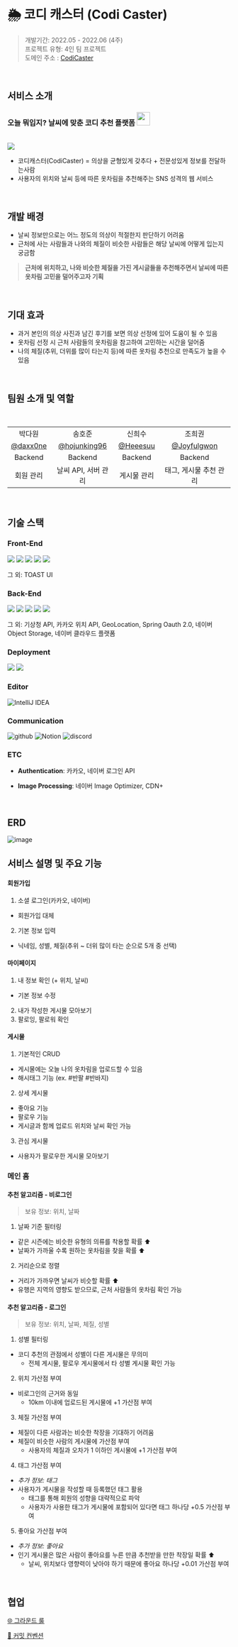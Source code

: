 # 🌦️ 코디 캐스터 (Codi Caster)

> 개발기간: 2022.05 - 2022.06 (4주)  
> 프로젝트 유형: 4인 팀 프로젝트<br>
> 도메인 주소 : <a href="https://www.codicaster.site/main">CodiCaster</a>
</br>

## 서비스 소개

<h3>오늘 뭐입지? 날씨에 맞춘 코디 추천 플랫폼 <img src=https://velog.velcdn.com/images/heeco/post/aeeed93c-4c3c-41cb-8bf7-35bafeb2107a/image.png width="30"/> </h3>
<br>
<img src=https://velog.velcdn.com/images/heeco/post/eee7f1b5-31af-452b-b167-bed14c336dcc/image.png />

<br>

- 코디캐스터(CodiCaster) = 의상을 균형있게 갖추다 + 전문성있게 정보를 전달하는사람
- 사용자의 위치와 날씨 등에 따른 옷차림을 추천해주는 SNS 성격의 웹 서비스

</br>

## 개발 배경

- 날씨 정보만으로는 어느 정도의 의상이 적절한지 판단하기 어려움
- 근처에 사는 사람들과 나와의 체질이 비슷한 사람들은 해당 날씨에 어떻게 입는지 궁금함
> **근처에 위치하고, 나와 비슷한 체질을 가진 게시글들을 추천해주면서 날씨에 따른 옷차림 고민을 덜어주고자 기획**

</br>

## 기대 효과

- 과거 본인의 의상 사진과 남긴 후기를 보면 의상 선정에 있어 도움이 될 수 있음
- 옷차림 선정 시 근처 사람들의 옷차림을 참고하여 고민하는 시간을 덜어줌
- 나의 체질(추위, 더위를 많이 타는지 등)에 따른 옷차림 추천으로 만족도가 높을 수 있음

</br>

## 팀원 소개 및 역할

<div align=center> 
  <br>
    <table>
        <tr>
          <td align="center">박다원</td>
          <td align="center">송호준</td>
          <td align="center">신희수</td>
          <td align="center">조희권</td>
        </tr>
        <tr>
          <td align="center"><a href="https://github.com/daxx0ne" target="_blank">@daxx0ne</a></td>
          <td align="center"><a href="https://github.com/hojunking96" target="_blank" width="160">@hojunking96</a></td>
          <td align="center"><a href="https://github.com/Heeesuu" target="_blank">@Heeesuu</a></td>
          <td align="center"><a href="https://github.com/HeegwonJo" target="_blank">@Joyfulgwon</a></td>
        </tr>
        <tr>
          <td align="center">Backend</td>
          <td align="center">Backend</td>
          <td align="center">Backend</td>
          <td align="center">Backend</td>
        </tr>
        <tr>
          <td align="center">회원 관리</td>
          <td align="center">날씨 API, 서버 관리</td>
          <td align="center">게시물 관리</td>
          <td align="center">태그, 게시물 추천 관리</td>
        </tr>
  </table>
</div>
<br>

## 기술 스택

### Front-End

<img src="https://img.shields.io/badge/thymeleaf-005F0F?style=for-the-badge&logo=thymeleaf&logoColor=white"> <img src="https://img.shields.io/badge/tailwindcss-06B6D4?style=for-the-badge&logo=tailwindcss&logoColor=white">
<img src="https://img.shields.io/badge/daisyui-5A0EF8?style=for-the-badge&logo=daisyui&logoColor=white">
<img src="https://img.shields.io/badge/javascript-F7DF1E?style=for-the-badge&logo=javascript&logoColor=black">
<img src="https://img.shields.io/badge/html5-E34F26?style=for-the-badge&logo=html5&logoColor=white">

그 외: TOAST UI
### Back-End

<img src="https://img.shields.io/badge/JAVA-007396?style=for-the-badge&logo=java&logoColor=white"> <img src="https://img.shields.io/badge/SpringBoot-6DB33F?style=for-the-badge&logo=Springboot&logoColor=white">
<img src="https://img.shields.io/badge/Springsecurity-3CB371?style=for-the-badge&logo=Springsecurity&logoColor=white">
<img src="https://img.shields.io/badge/JPA-808080.svg?style=for-the-badge&logo=Hibernate&logoColor=white">
<img src="https://img.shields.io/badge/mariadb-003545?style=for-the-badge&logo=mariadb&logoColor=white">

그 외: 기상청 API, 카카오 위치 API, GeoLocation, Spring Oauth 2.0, 네이버 Object Storage, 네이버 클라우드 플랫폼
### Deployment

<img src="https://img.shields.io/badge/docker-2496ED?style=for-the-badge&logo=docker&logoColor=white"> <img src="https://img.shields.io/badge/nginx-%23009639?style=for-the-badge&logo=nginx&logoColor=white">

### Editor

![IntelliJ IDEA](https://img.shields.io/badge/IntelliJIDEA-000000.svg?style=for-the-badge&logo=intellij-idea&logoColor=white)

### Communication

![github](https://img.shields.io/badge/github-181717.svg?style=for-the-badge&logo=github&logoColor=white) 
![Notion](https://img.shields.io/badge/Notion-%23000000.svg?style=for-the-badge&logo=notion&logoColor=white)
![discord](https://img.shields.io/badge/discord-5865F2.svg?style=for-the-badge&logo=discord&logoColor=white) 

### ETC

- **Authentication**: 카카오, 네이버 로그인 API

- **Image Processing**: 네이버 Image Optimizer, CDN+
</br>

## ERD

![image](https://github.com/CodiCaster/CodiCaster/assets/117694148/0164bee8-e9a0-465d-a7a4-1db7c9dc0388)

## 서비스 설명 및 주요 기능

#### 회원가입
1. 소셜 로그인(카카오, 네이버)
  - 회원가입 대체
2. 기본 정보 입력
  - 닉네임, 성별, 체질(추위 ~ 더위 많이 타는 순으로 5개 중 선택)

#### 마이페이지
1. 내 정보 확인 (+ 위치, 날씨)
  - 기본 정보 수정
2. 내가 작성한 게시물 모아보기
3. 팔로잉, 팔로워 확인

#### 게시물
1. 기본적인 CRUD
  - 게시물에는 오늘 나의 옷차림을 업로드할 수 있음
  - 해시태그 기능 (ex. #반팔 #반바지)
2. 상세 게시물
  - 좋아요 기능
  - 팔로우 기능
  - 게시글과 함께 업로드 위치와 날씨 확인 가능
3. 관심 게시물
  - 사용자가 팔로우한 게시물 모아보기

### 메인 홈
#### 추천 알고리즘 - 비로그인
> 보유 정보: 위치, 날짜
1. 날짜 기준 필터링
  - 같은 시즌에는 비슷한 유형의 의류를 착용할 확률 ⬆️
  - 날짜가 가까울 수록 원하는 옷차림을 찾을 확률 ⬆️
2. 거리순으로 정렬
  - 거리가 가까우면 날씨가 비슷할 확률 ⬆️
  - 유행은 지역의 영향도 받으므로, 근처 사람들의 옷차림 확인 가능

#### 추천 알고리즘 - 로그인
> 보유 정보: 위치, 날짜, 체질, 성별
1. 성별 필터링
  - 코디 추천의 관점에서 성별이 다른 게시물은 무의미
    - 전체 게시물, 팔로우 게시물에서 타 성별 게시물 확인 가능
2. 위치 가산점 부여
  - 비로그인의 근거와 동일
    - 10km 이내에 업로드된 게시물에 +1 가산점 부여
3. 체질 가산점 부여
  - 체질이 다른 사람과는 비슷한 착장을 기대하기 어려움
  - 체질이 비슷한 사람의 게시물에 가산점 부여
    - 사용자의 체질과 오차가 1 이하인 게시물에 +1 가산점 부여
4. 태그 가산점 부여
  - *추가 정보: 태그*
  - 사용자가 게시물을 작성할 때 등록했던 태그 활용
    - 태그를 통해 회원의 성향을 대략적으로 파악
    - 사용자가 사용한 태그가 게시물에 포함되어 있다면 태그 하나당 +0.5 가산점 부여
5. 좋아요 가산점 부여 
  - *추가 정보: 좋아요*
  - 인기 게시물은 많은 사람이 좋아요를 누른 만큼 추천받을 만한 착장일 확률 ⬆️
    - 날씨, 위치보다 영향력이 낮아야 하기 때문에 좋아요 하나당 +0.01 가산점 부여
</br>

## 협업


[🌐 그라운드 룰](https://www.notion.so/daxx0ne/20f1762deb2940aab9934da55bbdba61?pvs=4)

[📙 커밋 컨벤션](https://www.notion.so/daxx0ne/fbf3d4d07f2242579a5ef7d912dd9ee8?pvs=4)
